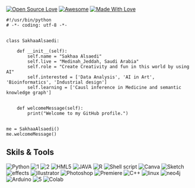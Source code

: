 [![Open Source Love](https://badges.frapsoft.com/os/v1/open-source-150x25.png?v=103)](https://github.com/ellerbrock/open-source-badges/) 
[![Awesome](https://cdn.rawgit.com/sindresorhus/awesome/d7305f38d29fed78fa85652e3a63e154dd8e8829/media/badge.svg)](https://github.com/hee9joon/Awesome-Diffusion-Models) 
[![Made With Love](https://img.shields.io/badge/Made%20With-Love-red.svg)](https://github.com/chetanraj/awesome-github-badges)

    #!/usr/bin/python
    # -*- coding: utf-8 -*-
    
    
    class SakhaaAlsaedi:
    
        def __init__(self):
            self.name = "Sakhaa Alsaedi"
            self.live = "Medinah_Jeddah, Saudi Arabia"
            self.role = "Create Creativity and fun in this world by using AI"
            self.interested = ['Data Analysis', 'AI in Art', 'Bioinformatics', 'Industrial design']
            self.learning = ['Causl inference in Medicine and semantic knowledge graph']
            
    
        def welcomeMessage(self):
            print("Welcome to my GitHub profile.")
    
    
    me = SakhaaAlsaedi()
    me.welcomeMessage()
    
## Skils & Tools 
![Python](https://img.shields.io/badge/Python-3776AB?style=for-the-badge&logo=python&logoColor=white)
![1](https://img.shields.io/badge/PyTorch-EE4C2C?style=for-the-badge&logo=pytorch&logoColor=white)
![2](https://img.shields.io/badge/Wix-000?style=for-the-badge&logo=wix&logoColor=white)
![HML5](https://img.shields.io/badge/HTML5-E34F26?style=for-the-badge&logo=html5&logoColor=white)
![JAVA](https://img.shields.io/badge/Java-ED8B00?style=for-the-badge&logo=java&logoColor=white)
![R](https://img.shields.io/badge/R-276DC3?style=for-the-badge&logo=r&logoColor=white)
![Shell script](https://img.shields.io/badge/Shell_Script-121011?style=for-the-badge&logo=gnu-bash&logoColor=white)
![Canva](https://img.shields.io/badge/Canva-%2300C4CC.svg?&style=for-the-badge&logo=Canva&logoColor=white)
![Sketch](https://img.shields.io/badge/Canva-%2300C4CC.svg?&style=for-the-badge&logo=Canva&logoColor=white](https://img.shields.io/badge/Sketch-FFB387?style=for-the-badge&logo=sketch&logoColor=black))
![effects](https://img.shields.io/badge/Adobe%20after%20affects-CF96FD?style=for-the-badge&logo=Adobe%20after%20effects&logoColor=393665)
![illustrator](https://img.shields.io/badge/Adobe%20Illustrator-FF9A00?style=for-the-badge&logo=adobe%20illustrator&logoColor=white)
![Photoshop](https://img.shields.io/badge/Adobe%20Photoshop-31A8FF?style=for-the-badge&logo=Adobe%20Photoshop&logoColor=black)
![Premiere](https://img.shields.io/badge/Adobe%20Premiere%20Pro-9999FF?style=for-the-badge&logo=Adobe%20Premiere%20Pro&logoColor=white)
![C++](https://img.shields.io/badge/C%2B%2B-00599C?style=for-the-badge&logo=c%2B%2B&logoColor=white)
![linux](https://img.shields.io/badge/Linux-FCC624?style=for-the-badge&logo=linux&logoColor=black)
![neo4j](https://img.shields.io/badge/Neo4j-018bff?style=for-the-badge&logo=neo4j&logoColor=white)
![Arduino](https://img.shields.io/badge/Arduino_IDE-00979D?style=for-the-badge&logo=arduino&logoColor=white)
![5](https://img.shields.io/badge/micro:bit-00ED00?style=for-the-badge&logo=micro:bit&logoColor=white)
![Colab](https://img.shields.io/badge/Colab-F9AB00?style=for-the-badge&logo=googlecolab&color=525252)

